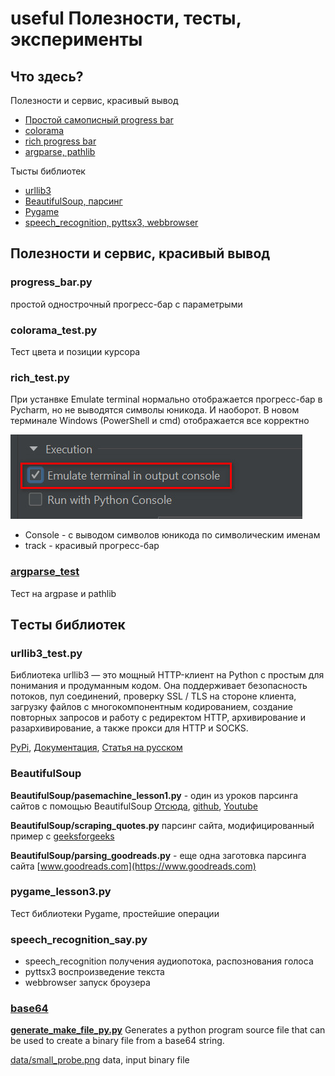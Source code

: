 # useful Полезности, тесты, эксперименты

## Что здесь?

Полезности и сервис, красивый вывод
- [Простой самописный progress bar](#progress_barpy)
- [colorama](#colorama_testpy)
- [rich progress bar](#rich_testpy)
- [argparse, pathlib](#argparse_test)

Тысты библиотек
- [urllib3](#urllib3_testpy)
- [BeautifulSoup, парсинг](#beautifulsoup)
- [Pygame](#pygame_lesson3py)
- [speech_recognition, pyttsx3, webbrowser](#speech_recognition_saypy)

## Полезности и сервис, красивый вывод

### progress_bar.py 
простой однострочный прогресс-бар с параметрыми
### colorama_test.py
Тест цвета и позиции курсора
### rich_test.py
При устанвке Emulate terminal нормально отображается прогресс-бар в Pycharm, но не выводятся символы юникода. И наоборот. 
В новом терминале Windows (PowerShell и cmd) отображается все корректно

![](assets/pycharm_set_configuration.jpg)

- Console - с выводом символов юникода по символическим именам
- track - красивый прогресс-бар

### [argparse_test](argparse_test.py)
Тест на argpase и pathlib

## Тeсты библиотек

### urllib3_test.py
Библиотека urllib3 — это мощный HTTP-клиент на Python c простым для понимания и продуманным кодом.
Она поддерживает безопасность потоков, пул соединений, проверку SSL / TLS на стороне клиента,
загрузку файлов с многокомпонентным кодированием, создание повторных запросов и работу с редиректом HTTP,
архивирование и разархивирование, а также прокси для HTTP и SOCKS.

[PyPi](https://pypi.org/project/urllib3/),
[Документация](https://urllib3.readthedocs.io/en/stable/),
[Статья на русском](https://pythonist.ru/biblioteka-urllib3-python/)

### BeautifulSoup
**BeautifulSoup/pasemachine_lesson1.py** - один из уроков парсинга сайтов с помощью BeautifulSoup 
[Отсюда](https://parsemachine.com/articles/urok-1-pishem-parser-kataloga-tovarov-na-python/), 
[github](https://github.com/parsemachine/lessons/commit/77dad3c71e1e3675b644c63022d7b7c59a190000),
[Youtube](https://www.youtube.com/watch?v=PcIYQXOa4jw)

**BeautifulSoup/scraping_quotes.py** парсинг сайта, модифицированный пример с [geeksforgeeks](https://www.geeksforgeeks.org/quote-guessing-game-using-web-scraping-in-python/)

**BeautifulSoup/parsing_goodreads.py** - еще одна заготовка парсинга сайта [www.goodreads.com](https://www.goodreads.com)

### pygame_lesson3.py 
Тест библиотеки Pygame, простейшие операции

### speech_recognition_say.py
- speech_recognition получения аудиопотока, распознования голоса
- pyttsx3 воспроизведение текста
- webbrowser запуск броузера

### [base64](base64)
**[generate_make_file_py.py](base64/generate_make_file_py.py)** Generates a python program source file that can be used to create a binary file from a base64 string.

[data/small_probe.png](base64/data/small_probe.png) data, input binary file


